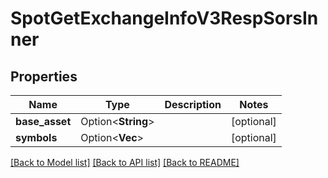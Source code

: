 # SpotGetExchangeInfoV3RespSorsInner

## Properties

Name | Type | Description | Notes
------------ | ------------- | ------------- | -------------
**base_asset** | Option<**String**> |  | [optional]
**symbols** | Option<**Vec<String>**> |  | [optional]

[[Back to Model list]](../README.md#documentation-for-models) [[Back to API list]](../README.md#documentation-for-api-endpoints) [[Back to README]](../README.md)


